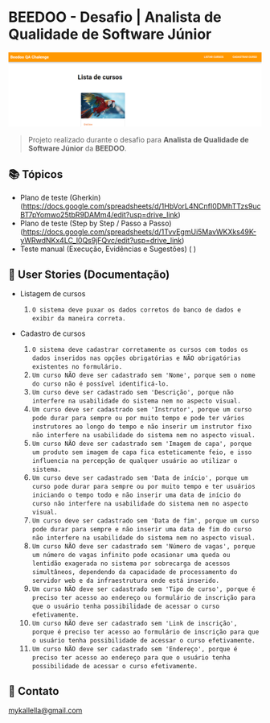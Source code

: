 # BEEDOO - Desafio | Analista de Qualidade de Software Júnior

![preview](./preview1.png)
 
> Projeto realizado durante o desafio para **Analista de Qualidade de Software Júnior** da **BEEDOO**.
 
## 📚 Tópicos

- Plano de teste (Gherkin) (https://docs.google.com/spreadsheets/d/1HbVorL4NCnfI0DMhTTzs9ucBT7pYomwo25tbR9DAMm4/edit?usp=drive_link)
- Plano de teste (Step by Step / Passo a Passo) (https://docs.google.com/spreadsheets/d/1TvvEgmUi5MavWKXks49K-yWRwdNKx4LC_l0Qs9jFQvc/edit?usp=drive_link)
- Teste manual (Execução, Evidências e Sugestões) ( )

## 📖 User Stories (Documentação) 

- Listagem de cursos
  1. `O sistema deve puxar os dados corretos do banco de dados e exibir da maneira correta.` 

- Cadastro de cursos
  1. `O sistema deve cadastrar corretamente os cursos com todos os dados inseridos nas opções obrigatórias e NÃO obrigatórias existentes no formulário.`
  2. `Um curso NÃO deve ser cadastrado sem 'Nome', porque sem o nome do curso não é possível identificá-lo.`
  3. `Um curso deve ser cadastrado sem 'Descrição', porque não interfere na usabilidade do sistema nem no aspecto visual.`
  4. `Um curso deve ser cadastrado sem 'Instrutor', porque um curso pode durar para sempre ou por muito tempo e pode ter vários instrutores ao longo do tempo e não inserir um instrutor fixo não interfere na usabilidade do sistema nem no aspecto visual.`
  5. `Um curso NÃO deve ser cadastrado sem 'Imagem de capa', porque um produto sem imagem de capa fica esteticamente feio, e isso influencia na percepção de qualquer usuário ao utilizar o sistema.`
  6. `Um curso deve ser cadastrado sem 'Data de início', porque um curso pode durar para sempre ou por muito tempo e ter usuários iniciando o tempo todo e não inserir uma data de início do curso não interfere na usabilidade do sistema nem no aspecto visual.`
  7. `Um curso deve ser cadastrado sem 'Data de fim', porque um curso pode durar para sempre e não inserir uma data de fim do curso não interfere na usabilidade do sistema nem no aspecto visual.`
  8. `Um curso NÃO deve ser cadastrado sem 'Número de vagas', porque um número de vagas infinito pode ocasionar uma queda ou lentidão exagerada no sistema por sobrecarga de acessos simultâneos, dependendo da capacidade de processamento do servidor web e da infraestrutura onde está inserido.`
  9. `Um curso NÃO deve ser cadastrado sem 'Tipo de curso', porque é preciso ter acesso ao endereço ou formulário de inscrição para que o usuário tenha possibilidade de acessar o curso efetivamente.`
  11. `Um curso NÃO deve ser cadastrado sem 'Link de inscrição', porque é preciso ter acesso ao formulário de inscrição para que o usuário tenha possibilidade de acessar o curso efetivamente.`
  12. `Um curso NÃO deve ser cadastrado sem 'Endereço', porque é preciso ter acesso ao endereço para que o usuário tenha possibilidade de acessar o curso efetivamente.`

## 🔗 Contato

mykallella@gmail.com

